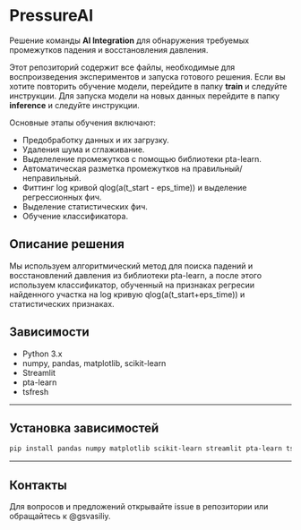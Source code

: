 # PressureAI

Решение команды **AI Integration** для обнаружения требуемых промежутков падения и восстановления давления.

Этот репозиторий содержит все файлы, необходимые для воспроизведения экспериментов и запуска готового решения. Если вы хотите повторить обучение модели, перейдите в папку **train** и следуйте инструкции. Для запуска модели на новых данных перейдите в папку **inference** и следуйте инструкции.

Основные этапы обучения включают:
- Предобработку данных и их загрузку.
- Удаления шума и сглаживание.
- Выделеление промежутков с помощью библиотеки pta-learn.
- Автоматическая разметка промежутков на правильный/неправильный.
- Фиттинг log кривой qlog(a(t_start - eps_time)) и выделение регрессионных фич.
- Выделение статистических фич.
- Обучение классификатора.

## Описание решения

Мы используем алгоритмический метод для поиска падений и восстановлений давления из библиотеки pta-learn, а после этого используем классификатор, обученный на признаках регресии найденного участка на log кривую qlog(a(t_start+eps_time)) и статистических признаках.

## Зависимости

- Python 3.x
- numpy, pandas, matplotlib, scikit-learn
- Streamlit
- pta-learn
- tsfresh
---

## Установка зависимостей

```bash
pip install pandas numpy matplotlib scikit-learn streamlit pta-learn tsfresh
```

---

## Контакты

Для вопросов и предложений открывайте issue в репозитории или обращайтесь к @gsvasiliy.

